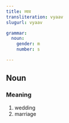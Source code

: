 ```yaml
---
title: व्याव
transliteration: vyaav
slugurl: vyaav

grammar: 
  noun:
    gender: m
    number: s

---
```


## Noun
### Meaning
1. wedding
2. marriage